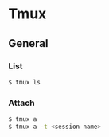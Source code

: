 # Tmux

## General

### List
```bash
$ tmux ls
```

### Attach
```bash
$ tmux a
$ tmux a -t <session name>
```
